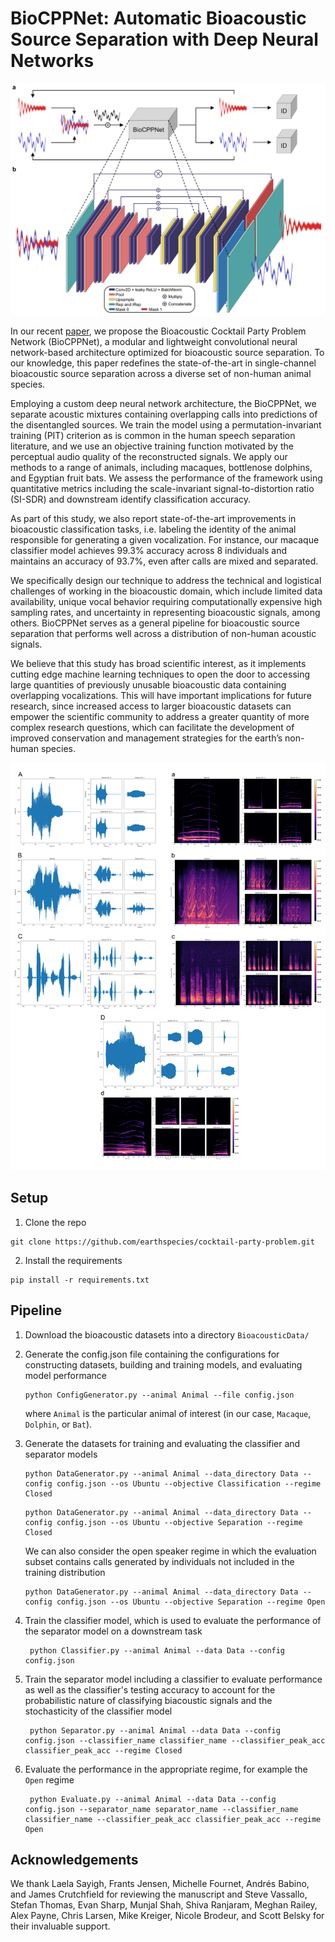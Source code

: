 # BioCPPNet: Automatic Bioacoustic Source Separation with Deep Neural Networks

![title](Assets/Figure1.png)

In our recent [paper](https://www.nature.com/articles/s41598-021-02790-2), we propose the Bioacoustic Cocktail Party Problem Network (BioCPPNet), a modular and lightweight convolutional neural network-based architecture optimized for bioacoustic source separation. To our knowledge, this paper redefines the state-of-the-art in single-channel bioacoustic source separation across a diverse set of non-human animal species.

Employing a custom deep neural network architecture, the BioCPPNet, we separate acoustic mixtures containing overlapping calls into predictions of the disentangled sources. We train the model using a permutation-invariant training (PIT) criterion as is common in the human speech separation literature, and we use an objective training function motivated by the perceptual audio quality of the reconstructed signals. We apply our methods to a range of animals, including macaques, bottlenose dolphins, and Egyptian fruit bats. We assess the performance of the framework using quantitative metrics including the scale-invariant signal-to-distortion ratio (SI-SDR) and downstream identify classification accuracy.

As part of this study, we also report state-of-the-art improvements in bioacoustic classification tasks, i.e. labeling the identity of the animal responsible for generating a given vocalization. For instance, our macaque classifier model achieves 99.3% accuracy across 8 individuals and maintains an accuracy of 93.7%, even after calls are mixed and separated.

We specifically design our technique to address the technical and logistical challenges of working in the bioacoustic domain, which include limited data availability, unique vocal behavior requiring computationally expensive high sampling rates, and uncertainty in representing bioacoustic signals, among others. BioCPPNet serves as a general pipeline for bioacoustic source separation that performs well across a distribution of non-human acoustic signals. 

We believe that this study has broad scientific interest, as it implements cutting edge machine learning techniques to open the door to accessing large quantities of previously unusable bioacoustic data containing overlapping vocalizations. This will have important implications for future research, since increased access to larger bioacoustic datasets can empower the scientific community to address a greater quantity of more complex research questions, which can facilitate the development of improved conservation and management strategies for the earth’s non-human species.

![title](Assets/Visualizations.png)

## Setup
1. Clone the repo
```command
git clone https://github.com/earthspecies/cocktail-party-problem.git
```
2. Install the requirements
```command
pip install -r requirements.txt
```

## Pipeline

1. Download the bioacoustic datasets into a directory `BioacousticData/`

2. Generate the config.json file containing the configurations for constructing datasets, building and training models, and evaluating model performance 

   ```command
   python ConfigGenerator.py --animal Animal --file config.json
   ```

   where `Animal` is the particular animal of interest (in our case, `Macaque`,  `Dolphin`, or `Bat`).

3. Generate the datasets for training and evaluating the classifier and separator models

   ```command
   python DataGenerator.py --animal Animal --data_directory Data --config config.json --os Ubuntu --objective Classification --regime Closed
   ```

   ```command
   python DataGenerator.py --animal Animal --data_directory Data --config config.json --os Ubuntu --objective Separation --regime Closed
   ```
	
	We can also consider the open speaker regime in which the evaluation subset contains calls generated by individuals not included in the training distribution
	
   ```command
   python DataGenerator.py --animal Animal --data_directory Data --config config.json --os Ubuntu --objective Separation --regime Open
   ```
4. Train the classifier model, which is used to evaluate the performance of the separator model on a downstream task

   ```command
	python Classifier.py --animal Animal --data Data --config config.json
   ```

5. Train the separator model including a classifier to evaluate performance as well as the classifier's testing accuracy to account for the probabilistic nature of classifying biacoustic signals and the stochasticity of the classifier model

   ```command
	python Separator.py --animal Animal --data Data --config config.json --classifier_name classifier_name --classifier_peak_acc classifier_peak_acc --regime Closed
   ```

6. Evaluate the performance in the appropriate regime, for example the `Open` regime

   ```command
	python Evaluate.py --animal Animal --data Data --config config.json --separator_name separator_name --classifier_name classifier_name --classifier_peak_acc classifier_peak_acc --regime Open
   ```

## Acknowledgements
We thank Laela Sayigh, Frants Jensen, Michelle Fournet, Andrés Babino, and James Crutchfield for reviewing the manuscript and Steve Vassallo, Stefan Thomas, Evan Sharp, Munjal Shah, Shiva Ranjaram, Meghan Railey, Alex Payne, Chris Larsen, Mike Kreiger, Nicole Brodeur, and Scott Belsky for their invaluable support.
